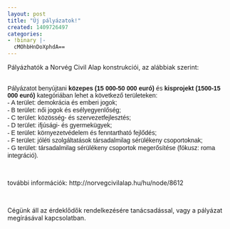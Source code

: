 ```yaml
---
layout: post
title: "Új pályázatok!"
created: 1409726497
categories:
- !binary |-
  cMOhbHnDoXphdA==
---
```

<p>Pályázhatók a Norvég Civil Alap konstrukciói, az alábbiak szerint:</p><p><br> <span style="font-family: Arial;">Pályázatot benyújtani </span><strong><span style="font-family: Arial;">közepes (15 000-50 000 euró)</span></strong><span style="font-family: Arial;"> és </span><strong><span style="font-family: Arial;">kisprojekt (1500-15 000 euró)</span></strong><span style="font-family: Arial;"> kategóriában lehet a következő területeken: </span><br> <span style="font-family: Garamond;">- </span><span style="font-family: Arial;">A terület: demokrácia és emberi jogok;</span><br> <span style="font-family: Garamond;">- </span><span style="font-family: Arial;">B terület: női jogok és esélyegyenlőség;</span><br> <span style="font-family: Garamond;">- </span><span style="font-family: Arial;">C terület: közösség- és szervezetfejlesztés;</span><br> <span style="font-family: Garamond;">- </span><span style="font-family: Arial;">D terület: ifjúsági- és gyermekügyek;</span><br> <span style="font-family: Garamond;">- </span><span style="font-family: Arial;">E terület: környezetvédelem és fenntartható fejlődés;</span><br> <span style="font-family: Garamond;">- </span><span style="font-family: Arial;">F terület: jóléti szolgáltatások társadalmilag sérülékeny csoportoknak;</span><br> <span style="font-family: Garamond;">- </span><span style="font-family: Arial;">G terület: társadalmilag sérülékeny csoportok megerősítése (fókusz: roma integráció).</span></p><p><span style="font-family: Arial;"></span></p><p>&nbsp;</p><p>további információk: http://norvegcivilalap.hu/hu/node/8612<span style="font-family: Arial;"></span></p><p>&nbsp;</p><p>Cégünk áll az érdeklődők rendelkezésére tanácsadással, vagy a pályázat megírásával kapcsolatban.<span style="font-family: Arial;"></span></p>
